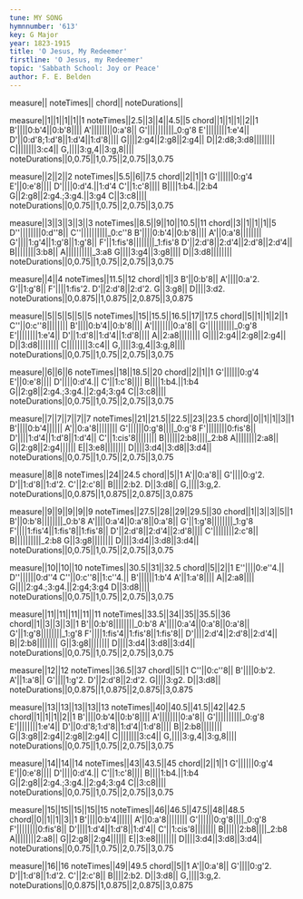 ```yaml
---
tune: MY SONG
hymnnumber: '613'
key: G Major
year: 1823-1915
title: 'O Jesus, My Redeemer'
firstline: 'O Jesus, my Redeemer'
topic: 'Sabbath School: Joy or Peace'
author: F. E. Belden
---
```

measure||
noteTimes||
chord||
noteDurations||

measure||1||1||1||1||1
noteTimes||2.5||3||4||4.5||5
chord||1||1||1||2||1
B'||||0:b'4||0:b'8||||
A'||||||||0:a'8||
G'||||||||||_0:g'8
E'||||||||1:e'4||
D'||0:d'8;1:d'8||1:d'4||1:d'8||||
G||||2:g4||2:g8||2:g4||
D||2:d8;3:d8||||||||
C||||||||3:c4||
G,||||3:g,4||3:g,8||||
noteDurations||0,0.75||1,0.75||2,0.75||3,0.75

measure||2||2||2
noteTimes||5.5||6||7.5
chord||2||1||1
G'||||||0:g'4
E'||0:e'8||||
D'||||0:d'4.||1:d'4
C'||1:c'8||||
B||||1:b4.||2:b4
G||2:g8||2:g4.;3:g4.||3:g4
C||3:c8||||
noteDurations||0,0.75||1,0.75||2,0.75||3,0.75

measure||3||3||3||3||3
noteTimes||8.5||9||10||10.5||11
chord||3||1||1||1||5
D''||||||||0:d''8||
C''||||||||||_0:c''8
B'||||0:b'4||0:b'8||||
A'||0:a'8||||||||
G'||||1:g'4||1:g'8||1:g'8||
F'||1:fis'8||||||||_1:fis'8
D'||2:d'8||2:d'4||2:d'8||2:d'4||
B||||||||3:b8||
A||||||||||_3:a8
G||||3:g4||3:g8||||
D||3:d8||||||||
noteDurations||0,0.75||1,0.75||2,0.75||3,0.75

measure||4||4
noteTimes||11.5||12
chord||1||3
B'||0:b'8||
A'||||0:a'2.
G'||1:g'8||
F'||||1:fis'2.
D'||2:d'8||2:d'2.
G||3:g8||
D||||3:d2.
noteDurations||0,0.875||1,0.875||2,0.875||3,0.875

measure||5||5||5||5||5
noteTimes||15||15.5||16.5||17||17.5
chord||5||1||1||2||1
C''||0:c''8||||||||
B'||||0:b'4||0:b'8||||
A'||||||||0:a'8||
G'||||||||||_0:g'8
E'||||||||1:e'4||
D'||1:d'8||1:d'4||1:d'8||||
A||2:a8||||||||
G||||2:g4||2:g8||2:g4||
D||3:d8||||||||
C||||||||3:c4||
G,||||3:g,4||3:g,8||||
noteDurations||0,0.75||1,0.75||2,0.75||3,0.75

measure||6||6||6
noteTimes||18||18.5||20
chord||2||1||1
G'||||||0:g'4
E'||0:e'8||||
D'||||0:d'4.||
C'||1:c'8||||
B||||1:b4.||1:b4
G||2:g8||2:g4.;3:g4.||2:g4;3:g4
C||3:c8||||
noteDurations||0,0.75||1,0.75||2,0.75||3,0.75

measure||7||7||7||7||7
noteTimes||21||21.5||22.5||23||23.5
chord||0||1||1||3||1
B'||||0:b'4||||||
A'||0:a'8||||||||
G'||||||0:g'8||||_0:g'8
F'||||||||0:fis'8||
D'||||1:d'4||1:d'8||1:d'4||
C'||1:cis'8||||||||
B||||||2:b8||||_2:b8
A||||||||2:a8||
G||2:g8||2:g4||||||
E||3:e8||||||||
D||||3:d4||3:d8||3:d4||
noteDurations||0,0.75||1,0.75||2,0.75||3,0.75

measure||8||8
noteTimes||24||24.5
chord||5||1
A'||0:a'8||
G'||||0:g'2.
D'||1:d'8||1:d'2.
C'||2:c'8||
B||||2:b2.
D||3:d8||
G,||||3:g,2.
noteDurations||0,0.875||1,0.875||2,0.875||3,0.875

measure||9||9||9||9||9
noteTimes||27.5||28||29||29.5||30
chord||1||3||3||5||1
B'||0:b'8||||||||_0:b'8
A'||||0:a'4||0:a'8||0:a'8||
G'||1:g'8||||||||_1:g'8
F'||||1:fis'4||1:fis'8||1:fis'8||
D'||2:d'8||2:d'4||2:d'8||||
C'||||||||2:c'8||
B||||||||||_2:b8
G||3:g8||||||||
D||||3:d4||3:d8||3:d4||
noteDurations||0,0.75||1,0.75||2,0.75||3,0.75

measure||10||10||10
noteTimes||30.5||31||32.5
chord||5||2||1
E''||||0:e''4.||
D''||||||0:d''4
C''||0:c''8||1:c''4.||
B'||||||1:b'4
A'||1:a'8||||
A||2:a8||||
G||||2:g4.;3:g4.||2:g4;3:g4
D||3:d8||||
noteDurations||0,0.75||1,0.75||2,0.75||3,0.75

measure||11||11||11||11||11
noteTimes||33.5||34||35||35.5||36
chord||1||3||3||3||1
B'||0:b'8||||||||_0:b'8
A'||||0:a'4||0:a'8||0:a'8||
G'||1:g'8||||||||_1:g'8
F'||||1:fis'4||1:fis'8||1:fis'8||
D'||||2:d'4||2:d'8||2:d'4||
B||2:b8||||||||
G||3:g8||||||||
D||||3:d4||3:d8||3:d4||
noteDurations||0,0.75||1,0.75||2,0.75||3,0.75

measure||12||12
noteTimes||36.5||37
chord||5||1
C''||0:c''8||
B'||||0:b'2.
A'||1:a'8||
G'||||1:g'2.
D'||2:d'8||2:d'2.
G||||3:g2.
D||3:d8||
noteDurations||0,0.875||1,0.875||2,0.875||3,0.875

measure||13||13||13||13||13
noteTimes||40||40.5||41.5||42||42.5
chord||1||1||1||2||1
B'||||0:b'4||0:b'8||||
A'||||||||0:a'8||
G'||||||||||_0:g'8
E'||||||||1:e'4||
D'||0:d'8;1:d'8||1:d'4||1:d'8||||
B||2:b8||||||||
G||3:g8||2:g4||2:g8||2:g4||
C||||||||3:c4||
G,||||3:g,4||3:g,8||||
noteDurations||0,0.75||1,0.75||2,0.75||3,0.75

measure||14||14||14
noteTimes||43||43.5||45
chord||2||1||1
G'||||||0:g'4
E'||0:e'8||||
D'||||0:d'4.||
C'||1:c'8||||
B||||1:b4.||1:b4
G||2:g8||2:g4.;3:g4.||2:g4;3:g4
C||3:c8||||
noteDurations||0,0.75||1,0.75||2,0.75||3,0.75

measure||15||15||15||15||15
noteTimes||46||46.5||47.5||48||48.5
chord||0||1||1||3||1
B'||||0:b'4||||||
A'||0:a'8||||||||
G'||||||0:g'8||||_0:g'8
F'||||||||0:fis'8||
D'||||1:d'4||1:d'8||1:d'4||
C'||1:cis'8||||||||
B||||||2:b8||||_2:b8
A||||||||2:a8||
G||2:g8||2:g4||||||
E||3:e8||||||||
D||||3:d4||3:d8||3:d4||
noteDurations||0,0.75||1,0.75||2,0.75||3,0.75

measure||16||16
noteTimes||49||49.5
chord||5||1
A'||0:a'8||
G'||||0:g'2.
D'||1:d'8||1:d'2.
C'||2:c'8||
B||||2:b2.
D||3:d8||
G,||||3:g,2.
noteDurations||0,0.875||1,0.875||2,0.875||3,0.875

